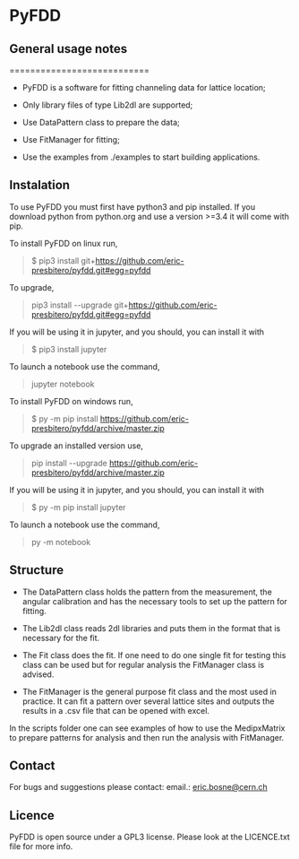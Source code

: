 # PyFDD


## General usage notes
===========================

- PyFDD is a software for fitting channeling data for lattice location;

- Only library files of type Lib2dl are supported;

- Use DataPattern class to prepare the data;

- Use FitManager for fitting;

- Use the examples from ./examples to start building applications.


## Instalation

To use PyFDD you must first have python3 and pip installed. If you download python from python.org and use a version
\>=3.4 it will come with pip.

To install PyFDD on linux run,

> $ pip3 install git+https://github.com/eric-presbitero/pyfdd.git#egg=pyfdd

To upgrade,

> pip3 install --upgrade git+https://github.com/eric-presbitero/pyfdd.git#egg=pyfdd

If you will be using it in jupyter, and you should, you can install it with

> $ pip3 install jupyter

To launch a notebook use the command,

> jupyter notebook

To install PyFDD on windows run,

> $ py -m pip install https://github.com/eric-presbitero/pyfdd/archive/master.zip

To upgrade an installed version use,

> pip install --upgrade https://github.com/eric-presbitero/pyfdd/archive/master.zip

If you will be using it in jupyter, and you should, you can install it with

> $ py -m pip install jupyter

To launch a notebook use the command,

> py -m notebook



## Structure

- The DataPattern class holds the pattern from the measurement, the angular calibration and has the necessary tools to set up the pattern for fitting.

- The Lib2dl class reads 2dl libraries and puts them in the format that is necessary for the fit.

- The Fit class does the fit. If one need to do one single fit for testing this class can be used but for regular analysis the FitManager class is advised.

- The FitManager is the general purpose fit class and the most used in practice. It can fit a pattern over several lattice sites and outputs the results in a .csv file that can be opened with excel.

In the scripts folder one can see examples of how to use the MedipxMatrix to prepare patterns for analysis and then run the analysis with FitManager.


## Contact
For bugs and suggestions please contact:
email.: eric.bosne@cern.ch


## Licence
PyFDD is open source under a GPL3 license. Please look at the LICENCE.txt file for more info.
